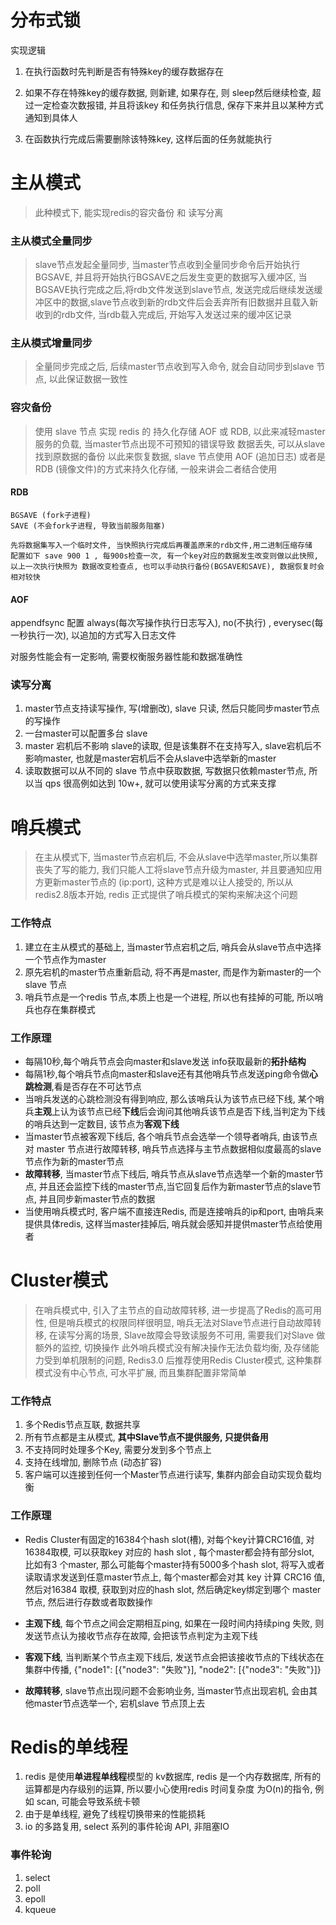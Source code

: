 # 分布式锁
实现逻辑

1. 在执行函数时先判断是否有特殊key的缓存数据存在

2. 如果不存在特殊key的缓存数据, 则新建, 如果存在, 则 sleep然后继续检查, 超过一定检查次数报错, 并且将该key 和任务执行信息, 保存下来并且以某种方式通知到具体人

3. 在函数执行完成后需要删除该特殊key, 这样后面的任务就能执行
   
# 主从模式
> 此种模式下, 能实现redis的容灾备份 和 读写分离

### 主从模式全量同步
> slave节点发起全量同步, 当master节点收到全量同步命令后开始执行BGSAVE, 并且将开始执行BGSAVE之后发生变更的数据写入缓冲区, 当BGSAVE执行完成之后,将rdb文件发送到slave节点, 发送完成后继续发送缓冲区中的数据,slave节点收到新的rdb文件后会丢弃所有旧数据并且载入新收到的rdb文件, 当rdb载入完成后, 开始写入发送过来的缓冲区记录

### 主从模式增量同步
> 全量同步完成之后, 后续master节点收到写入命令, 就会自动同步到slave 节点, 以此保证数据一致性


### 容灾备份

> 使用 slave 节点 实现 redis 的 持久化存储 AOF 或 RDB, 以此来减轻master服务的负载, 当master节点出现不可预知的错误导致 数据丢失, 可以从slave找到原数据的备份 以此来恢复数据, slave 节点使用 AOF (追加日志) 或者是 RDB (镜像文件)的方式来持久化存储, 一般来讲会二者结合使用

#### RDB 
```
BGSAVE (fork子进程)
SAVE (不会fork子进程, 导致当前服务阻塞)

先将数据集写入一个临时文件, 当快照执行完成后再覆盖原来的rdb文件,用二进制压缩存储
配置如下 save 900 1 , 每900s检查一次, 有一个key对应的数据发生改变则做以此快照, 以上一次执行快照为 数据改变检查点, 也可以手动执行备份(BGSAVE和SAVE), 数据恢复时会相对较快
```
#### AOF
appendfsync 配置 always(每次写操作执行日志写入), no(不执行) , everysec(每一秒执行一次), 以追加的方式写入日志文件

对服务性能会有一定影响, 需要权衡服务器性能和数据准确性


### 读写分离


1. master节点支持读写操作, 写(增删改), slave 只读, 然后只能同步master节点的写操作
2. 一台master可以配置多台 slave
3. master 宕机后不影响 slave的读取, 但是该集群不在支持写入, slave宕机后不影响master, 也就是master宕机后不会从slave中选举新的master
4. 读取数据可以从不同的 slave 节点中获取数据, 写数据只依赖master节点, 所以当 qps 很高例如达到 10w+, 就可以使用读写分离的方式来支撑

# 哨兵模式

> 在主从模式下, 当master节点宕机后, 不会从slave中选举master,所以集群丧失了写的能力, 我们只能人工将slave节点升级为master, 并且要通知应用方更新master节点的 (ip:port), 这种方式是难以让人接受的, 所以从redis2.8版本开始, redis 正式提供了哨兵模式的架构来解决这个问题

### 工作特点

1. 建立在主从模式的基础上, 当master节点宕机之后, 哨兵会从slave节点中选择一个节点作为master
2. 原先宕机的master节点重新启动, 将不再是master, 而是作为新master的一个slave 节点
3. 哨兵节点是一个redis 节点,本质上也是一个进程, 所以也有挂掉的可能, 所以哨兵也存在集群模式

### 工作原理
- 每隔10秒,每个哨兵节点会向master和slave发送 info获取最新的**拓扑结构**
- 每隔1秒,每个哨兵节点向master和slave还有其他哨兵节点发送ping命令做**心跳检测**,看是否存在不可达节点
- 当哨兵发送的心跳检测没有得到响应, 那么该哨兵认为该节点已经下线, 某个哨兵**主观**上认为该节点已经**下线**后会询问其他哨兵该节点是否下线,当判定为下线的哨兵达到一定数目, 该节点为**客观下线**
- 当master节点被客观下线后, 各个哨兵节点会选举一个领导者哨兵, 由该节点对 master 节点进行故障转移, 哨兵节点选择与主节点数据相似度最高的slave节点作为新的master节点
- **故障转移**, 当master节点下线后, 哨兵节点从slave节点选举一个新的master节点, 并且还会监控下线的master节点,当它回复后作为新master节点的slave节点, 并且同步新master节点的数据
- 当使用哨兵模式时, 客户端不直接连Redis, 而是连接哨兵的ip和port, 由哨兵来提供具体redis, 这样当master挂掉后, 哨兵就会感知并提供master节点给使用者


# Cluster模式
> 在哨兵模式中, 引入了主节点的自动故障转移, 进一步提高了Redis的高可用性, 但是哨兵模式的权限同样很明显, 哨兵无法对Slave节点进行自动故障转移, 在读写分离的场景, Slave故障会导致读服务不可用, 需要我们对Slave 做额外的监控, 切换操作
> 此外哨兵模式没有解决操作无法负载均衡, 及存储能力受到单机限制的问题, Redis3.0 后推荐使用Redis Cluster模式, 这种集群模式没有中心节点, 可水平扩展, 而且集群配置非常简单

### 工作特点
1. 多个Redis节点互联, 数据共享
2. 所有节点都是主从模式, **其中Slave节点不提供服务, 只提供备用**
3. 不支持同时处理多个Key, 需要分发到多个节点上
4. 支持在线增加, 删除节点 (动态扩容)
5. 客户端可以连接到任何一个Master节点进行读写, 集群内部会自动实现负载均衡

### 工作原理

- Redis Cluster有固定的16384个hash slot(槽), 对每个key计算CRC16值, 对16384取模, 可以获取key 对应的 hash slot
, 每个master都会持有部分slot, 比如有3 个master, 那么可能每个master持有5000多个hash slot, 将写入或者读取请求发送到任意master节点上, 每个master都会对其 key 计算 CRC16 值, 然后对16384 取模, 获取到对应的hash slot, 然后确定key绑定到哪个 master节点, 然后进行存数或者取数操作
- **主观下线**, 每个节点之间会定期相互ping, 如果在一段时间内持续ping 失败, 则发送节点认为接收节点存在故障, 会把该节点判定为主观下线
- **客观下线**, 当判断某个节点主观下线后, 发送节点会把该接收节点的下线状态在集群中传播, {"node1": [{"node3": "失败"}], "node2": [{"node3": "失败"}]}

- **故障转移**, slave节点出现问题不会影响业务, 当master节点出现宕机, 会由其他master节点选举一个, 宕机slave 节点顶上去


# Redis的单线程
1. redis 是使用**单进程单线程**模型的 kv数据库, redis 是一个内存数据库, 所有的运算都是内存级别的运算, 所以要小心使用redis 时间复杂度 为O(n)的指令, 例如 scan, 可能会导致系统卡顿
2. 由于是单线程, 避免了线程切换带来的性能损耗
3. io 的多路复用, select 系列的事件轮询 API, 非阻塞IO

### 事件轮询
1. select
2. poll
3. epoll
4. kqueue 